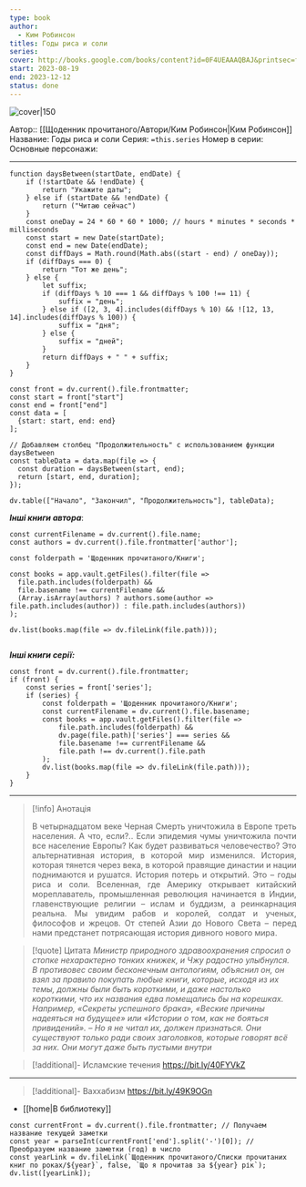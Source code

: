 ```yaml
---
type: book
author:
  - Ким Робинсон
titles: Годы риса и соли
series:
cover: http://books.google.com/books/content?id=0F4UEAAAQBAJ&printsec=frontcover&img=1&zoom=1&edge=curl&source=gbs_api
start: 2023-08-19
end: 2023-12-12
status: done
---
```

![cover|150](Ким%20Робинсон%20-%20Годы%20риса%20и%20соли.jpg)

Автор:: [[Щоденник прочитаного/Автори/Ким Робинсон|Ким Робинсон]]
Название: Годы риса и соли
Серия:  `=this.series`
Номер в серии:
Основные персонажи:

---
```dataviewjs
function daysBetween(startDate, endDate) {
	if (!startDate && !endDate) { 
		return "Укажите даты"; 
	} else if (startDate && !endDate) {
		return ("Читаю сейчас")
	}
	const oneDay = 24 * 60 * 60 * 1000; // hours * minutes * seconds * milliseconds
	const start = new Date(startDate);
	const end = new Date(endDate);
	const diffDays = Math.round(Math.abs((start - end) / oneDay));
	if (diffDays === 0) {
		return "Тот же день";   
	} else {
		let suffix;     
	    if (diffDays % 10 === 1 && diffDays % 100 !== 11) {
		    suffix = "день";     
	    } else if ([2, 3, 4].includes(diffDays % 10) && ![12, 13, 14].includes(diffDays % 100)) {
			suffix = "дня";     
		} else {       
			suffix = "дней";     
		}          
		return diffDays + " " + suffix;   
	} 
}  

const front = dv.current().file.frontmatter;
const start = front["start"]
const end = front["end"]
const data = [
  {start: start, end: end}
];

// Добавляем столбец "Продолжительность" с использованием функции daysBetween
const tableData = data.map(file => {
  const duration = daysBetween(start, end);
  return [start, end, duration];
});

dv.table(["Начало", "Закончил", "Продолжительность"], tableData);
```
***Інші книги автора***:
```dataviewjs
const currentFilename = dv.current().file.name;
const authors = dv.current().file.frontmatter['author'];

const folderpath = 'Щоденник прочитаного/Книги';

const books = app.vault.getFiles().filter(file =>
  file.path.includes(folderpath) &&
  file.basename !== currentFilename &&
  (Array.isArray(authors) ? authors.some(author => file.path.includes(author)) : file.path.includes(authors))
);

dv.list(books.map(file => dv.fileLink(file.path)));


```
***Інші книги серії:***
```dataviewjs
const front = dv.current().file.frontmatter;
if (front) {
	const series = front['series'];
	if (series) {
		const folderpath = 'Щоденник прочитаного/Книги';
		const currentFilename = dv.current().file.basename;
		const books = app.vault.getFiles().filter(file =>  
			file.path.includes(folderpath) && 
			dv.page(file.path)['series'] === series && 
			file.basename !== currentFilename &&
			file.path !== dv.current().file.path 
		);
		dv.list(books.map(file => dv.fileLink(file.path)));
	}
}

```

---
>[!info] Анотація
><p align="justify">В четырнадцатом веке Черная Смерть уничтожила в Европе треть населения. А что, если?.. Если эпидемия чумы уничтожила почти все население Европы? Как будет развиваться человечество? Это альтернативная история, в которой мир изменился. История, которая тянется через века, в которой правящие династии и нации поднимаются и рушатся. История потерь и открытий. Это – годы риса и соли. Вселенная, где Америку открывает китайский мореплаватель, промышленная революция начинается в Индии, главенствующие религии – ислам и буддизм, а реинкарнация реальна. Мы увидим рабов и королей, солдат и ученых, философов и жрецов. От степей Азии до Нового Света – перед нами предстанет потрясающая история дивного нового мира.</p>

> [!quote] Цитата
> *Министр природного здравоохранения спросил о стопке нехарактерно тонких книжек, и Чжу радостно улыбнулся. В противовес своим бесконечным антологиям, объяснил он, он взял за правило покупать любые книги, которые, исходя из их темы, должны были быть короткими, и даже настолько короткими, что их названия едва помещались бы на корешках. Например, «Секреты успешного брака», «Веские причины надеяться на будущее» или «Истории о том, как не бояться привидений».
> – Но я не читал их, должен признаться. Они существуют только ради своих заголовков, которые говорят всё за них. Они могут даже быть пустыми внутри*

>[!additional]- Исламские течения
> https://bit.ly/40FYVkZ
___

>[!additional]- Ваххабизм
>https://bit.ly/49K9OGn

- [[home|В библиотеку]]
```dataviewjs
const currentFront = dv.current().file.frontmatter; // Получаем название текущей заметки
const year = parseInt(currentFront['end'].split('-')[0]); // Преобразуем название заметки (год) в число
const yearLink = dv.fileLink(`Щоденник прочитаного/Списки прочитаних книг по роках/${year}`, false, `Що я прочитав за ${year} рік`);
dv.list([yearLink]);
```